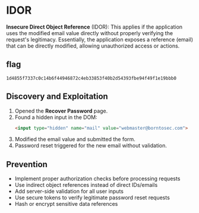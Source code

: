 # IDOR 

**Insecure Direct Object Reference** (IDOR): This applies if the application uses the modified email value directly without properly verifying the request's legitimacy. Essentially, the application exposes a reference (email) that can be directly modified, allowing unauthorized access or actions.



## flag
```
1d4855f7337c0c14b6f44946872c4eb33853f40b2d54393fbe94f49f1e19bbb0
```

## Discovery and Exploitation

1. Opened the **Recover Password** page.  
2. Found a hidden input in the DOM:  
   ```html
   <input type="hidden" name="mail" value="webmaster@borntosec.com">
   ```  
3. Modified the email value and submitted the form.  
4. Password reset triggered for the new email without validation.  


## Prevention

- Implement proper authorization checks before processing requests
- Use indirect object references instead of direct IDs/emails
- Add server-side validation for all user inputs
- Use secure tokens to verify legitimate password reset requests
- Hash or encrypt sensitive data references
